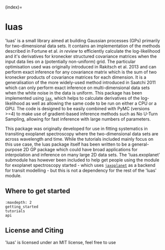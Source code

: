 (index)=

# luas

'luas' is a small library aimed at building Gaussian processes (GPs) primarily for two-dimensional data sets. It contains an implementation of the methods described in Fortune et al. *in review* to efficiently calculate the log-likelihood and it's derivatives for kronecker structured covariance matrices when the input data lies on a (potentially non-uniform) grid. The particular optimisation used was originally introduced in Rakitsch et al. 2013 and can perform exact inference for any covariance matrix which is the sum of two kronecker products of covariance matrices for each dimension. It is a generalisation of the more widely-used method introduced in Saatchi 2011 which can only perform exact inference on multi-dimensional data sets when the white noise in the data is uniform. This package has been implemented using [`jax`](https://github.com/google/jax), which helps to calculate derivatives of the log-likelihood as well as allowing the same code to be run on either a CPU or a GPU. The code is designed to be easily combined with PyMC (versions >=4) to make use of gradient-based inference methods such as No U-Turn Sampling, allowing for fast inference with large numbers of parameters.

This package was originally developed for use in fitting systematics in transiting exoplanet spectroscopy where the two-dimensional data sets are across wavelength and time. While the tutorials included mainly focus on this use case, the luas package itself has been written to be a general-purpose 2D GP package which could have broad applications for interpolation and inference on many large 2D data sets. The 'luas.exoplanet' submodule has however been included to help get people using the module for exoplanet spectroscopy started - which uses [`jaxoplanet`](https://github.com/exoplanet-dev/jaxoplanet) as a backend for transit modelling - but this is not a dependency for the rest of the 'luas' module.

## Where to get started

```{toctree}
:maxdepth: 2
getting_started
tutorials
api
```

## License and Citing

'luas' is licensed under an MIT license, feel free to use
